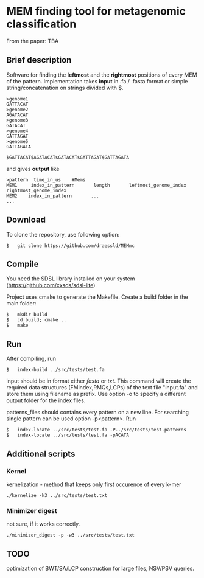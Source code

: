 # MEM finding tool for metagenomic classification
From the paper: TBA

##  Brief description

Software for finding the **leftmost** and the **rightmost** positions of every MEM of the pattern. 
Implementation takes **input** in .fa / .fasta format or simple string/concatenation on strings divided with $.
```
>genome1
GATTACAT
>genome2
AGATACAT
>genome3
GATACAT
>genome4
GATTAGAT
>genome5
GATTAGATA
```

```
$GATTACAT$AGATACAT$GATACAT$GATTAGAT$GATTAGATA
```

and gives **output** like
```
>pattern  time_in_us    #Mems
MEM1     index_in_pattern       length       leftmost_genome_index       rightmost_genome_index
MEM2    index_in_pattern       ...
...
```

##  Download

To clone the repository, use following option:
```
$   git clone https://github.com/draessld/MEMmc
```
##  Compile
You need the SDSL library installed on your system (https://github.com/xxsds/sdsl-lite).

Project uses cmake to generate the Makefile. Create a build folder in the main folder:
```
$   mkdir build
$   cd build; cmake ..
$   make
```
##  Run
After compiling, run

```
$   index-build ../src/tests/test.fa
```

input should be in format either *fasta* or *txt*.
This command will create the required data structures (FMindex,RMQs,LCPs) of the text file "input.fa" and store them using filename as prefix. Use option -o to specify a different output folder for the index files.

patterns_files should contains every pattern on a new line. For searching single pattern can be used option -p\<pattern\>.
Run
```
$   index-locate ../src/tests/test.fa -P../src/tests/test.patterns 
$   index-locate ../src/tests/test.fa -pACATA
```

##  Additional scripts
### Kernel
kernelization - method that keeps only first occurence of every k-mer

```
./kernelize -k3 ../src/tests/test.txt
```

### Minimizer digest
not sure, if it works correctly.

```
./minimizer_digest -p -w3 ../src/tests/test.txt
```


##  TODO
optimization of BWT/SA/LCP construction for large files, NSV/PSV queries.